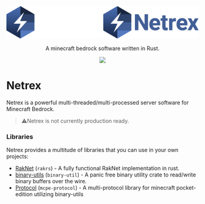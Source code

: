 <div align="center">
     <p>
          <img alt="Netrex" width="250" src="https://raw.githubusercontent.com/NetrexMC/Netrex/master/assets/netrex_dark.png#gh-dark-mode-only">
          <img alt="Netrex" width="250" src="https://raw.githubusercontent.com/NetrexMC/Netrex/master/assets/netrex_light.png#gh-light-mode-only"> 
    </p>
     <p>
          <p>A minecraft bedrock software written in Rust.</p>
            <a href="https://discord.gg/y4aWA5MQxK"><img src="https://img.shields.io/discord/846586369568800798.svg?label=&logo=discord&logoColor=ffffff&color=7389D8&labelColor=6A7EC2"></a>
     </p>
</div>

# Netrex

Netrex is a powerful multi-threaded/multi-processed server software for Minecraft Bedrock.

> :warning:Netrex is not currently production ready.



### Libraries

Netrex provides a multitude of libraries that you can use in your own projects:

- [RakNet](https://github.com/NetrexMC/RakNet) (`rakrs`) - A fully functional RakNet implementation in rust.
- [binary-utils](https://github.com/NetrexMC/binary-utils) (`binary-util`) - A panic free binary utility crate to read/write binary buffers over the wire.
- [Protocol](https://github.com/NetrexMC/Protocol) (`mcpe-protocol`) - A multi-protocol library for minecraft pocket-edition utilizing binary-utils

